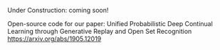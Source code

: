 Under Construction: coming soon! 

Open-source code for our paper: Unified Probabilistic Deep Continual Learning through Generative Replay and Open Set Recognition
https://arxiv.org/abs/1905.12019
